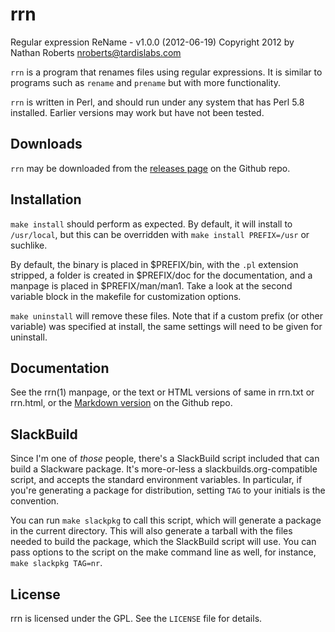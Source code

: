 rrn
===

Regular expression ReName - v1.0.0 (2012-06-19)
Copyright 2012 by Nathan Roberts <nroberts@tardislabs.com>

`rrn` is a program that renames files using regular expressions. It is
similar to programs such as `rename` and `prename` but with more 
functionality.

`rrn` is written in Perl, and should run under any system that has Perl
5.8 installed. Earlier versions may work but have not been tested.

Downloads
---------

`rrn` may be downloaded from the [releases page][1] on the Github repo.

[1]: https://github.com/nathanrsfba/rrn/tags

Installation
------------

`make install` should perform as expected. By default, it will install to
`/usr/local`, but this can be overridden with `make install PREFIX=/usr` or
suchlike.

By default, the binary is placed in $PREFIX/bin, with the `.pl` extension
stripped, a folder is created in $PREFIX/doc for the documentation, and a
manpage is placed in $PREFIX/man/man1. Take a look at the second variable block
in the makefile for customization options.

`make uninstall` will remove these files. Note that if a custom prefix (or
other variable) was specified at install, the same settings will need to be
given for uninstall.

Documentation
-------------

See the rrn(1) manpage, or the text or HTML versions of same in rrn.txt or
rrn.html, or the [Markdown version][2] on the Github repo.

[2]: https://github.com/nathanrsfba/rrn/blob/main/rrn.md

SlackBuild
----------

Since I'm one of *those* people, there's a SlackBuild script included that
can build a Slackware package. It's more-or-less a
slackbuilds.org-compatible script, and accepts the standard environment
variables. In particular, if you're generating a package for distribution,
setting `TAG` to your initials is the convention.

You can run `make slackpkg` to call this script, which will generate a
package in the current directory. This will also generate a tarball with the
files needed to build the package, which the SlackBuild script will use. You
can pass options to the script on the make command line as well, for
instance, `make slackpkg TAG=nr`.

License
-------

rrn is licensed under the GPL. See the `LICENSE` file for details.

